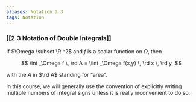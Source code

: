 ```yaml
---
aliases: Notation 2.3
tags: Notation
---
```


### [[2.3 Notation of Double Integrals]]

If $\Omega \subset \R ^2$ and $f$ is a scalar function on $\Omega$, then

$$ \int _\Omega f \, \rd A = \iint _\Omega f(x,y) \, \rd x \, \rd y, $$

with the $A$ in $\rd A$ standing for “area".

In this course, we will generally use the convention of explicitly writing multiple numbers of integral signs unless it is really inconvenient to do so.
